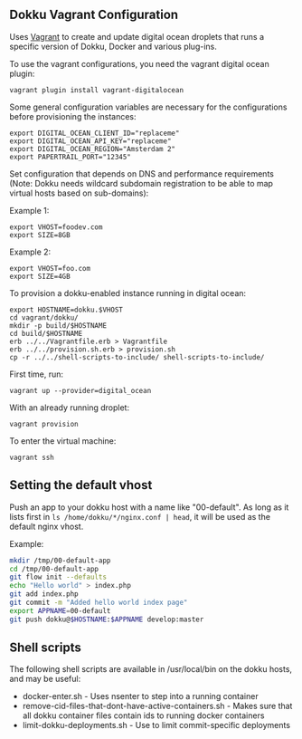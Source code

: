 Dokku Vagrant Configuration
-----------------------------

Uses [Vagrant](http://www.vagrantup.com/) to create and update digital ocean droplets that runs a specific version of Dokku, Docker and various plug-ins.

To use the vagrant configurations, you need the vagrant digital ocean plugin:

    vagrant plugin install vagrant-digitalocean

Some general configuration variables are necessary for the configurations before provisioning the instances:

    export DIGITAL_OCEAN_CLIENT_ID="replaceme"
    export DIGITAL_OCEAN_API_KEY="replaceme"
    export DIGITAL_OCEAN_REGION="Amsterdam 2"
    export PAPERTRAIL_PORT="12345"

Set configuration that depends on DNS and performance requirements (Note: Dokku needs wildcard subdomain registration to be able to map virtual hosts based on sub-domains):

Example 1:

    export VHOST=foodev.com
    export SIZE=8GB

Example 2:

    export VHOST=foo.com
    export SIZE=4GB

To provision a dokku-enabled instance running in digital ocean:

    export HOSTNAME=dokku.$VHOST
    cd vagrant/dokku/
    mkdir -p build/$HOSTNAME
    cd build/$HOSTNAME
    erb ../../Vagrantfile.erb > Vagrantfile
    erb ../../provision.sh.erb > provision.sh
    cp -r ../../shell-scripts-to-include/ shell-scripts-to-include/

First time, run:

    vagrant up --provider=digital_ocean

With an already running droplet:

    vagrant provision

To enter the virtual machine:

    vagrant ssh

## Setting the default vhost

Push an app to your dokku host with a name like "00-default". As long as it lists first in `ls /home/dokku/*/nginx.conf | head`, it will be used as the default nginx vhost.

Example:

```bash
mkdir /tmp/00-default-app
cd /tmp/00-default-app
git flow init --defaults
echo "Hello world" > index.php
git add index.php
git commit -m "Added hello world index page"
export APPNAME=00-default
git push dokku@$HOSTNAME:$APPNAME develop:master
```

## Shell scripts

The following shell scripts are available in /usr/local/bin on the dokku hosts, and may be useful:

* docker-enter.sh - Uses nsenter to step into a running container
* remove-cid-files-that-dont-have-active-containers.sh - Makes sure that all dokku container files contain ids to running docker containers
* limit-dokku-deployments.sh - Use to limit commit-specific deployments
